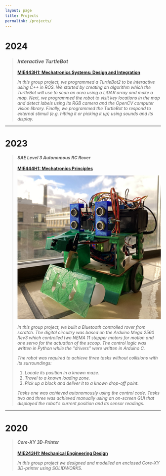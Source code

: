 ```yaml
---
layout: page
title: Projects
permalink: /projects/
---
```


# 2024

>### ***Interactive TurtleBot***
>
>[**MIE443H1: Mechatronics Systems: Design and Integration**](https://engineering.calendar.utoronto.ca/course/mie443h1)
>
>*In this group project, we programmed a TurtleBot2 to be interactive using C++ in ROS. We started by creating an algorithm which the TurtleBot will use to scan an area using a LiDAR array and make a map. Next, we programmed the robot to visit key locations in the map and detect labels using its RGB camera and the OpenCV computer vision library. Finally, we programmed the TurtleBot to respond to external stimuli (e.g. hitting it or picking it up) using sounds and its display.*

---

# 2023

>#### ***SAE Level 3 Autonomous RC Rover***
>
>[**MIE444H1: Mechatronics Principles**](https://engineering.calendar.utoronto.ca/course/mie444h1)
>
>![MIE444 Rover](https://raw.githubusercontent.com/Brendan-Lobo/Brendan-Lobo.github.io/main/assets/MIE444/TapeBot-SunShot.jpg)
>
>*In this group project, we built a Bluetooth controlled rover from scratch. The digital circuitry was based on the Arduino Mega 2560 Rev3 which controlled two NEMA 11 stepper motors for motion and one servo for the actuation of the scoop. The control logic was written in Python while the "drivers" were written in Arduino C.*
>
>*The robot was required to achieve three tasks without collisions with its surroundings:*
>
>1. *Locate its position in a known maze.*
>2. *Travel to a known loading zone.*
>3. *Pick up a block and deliver it to a known drop-off point.*
>
>*Tasks one was achieved autonomously using the control code. Tasks two and three was achieved manually using an on-screen GUI that displayed the robot's current position and its sensor readings.*

---

# 2020

>#### ***Core-XY 3D-Printer***
>
>[**MIE243H1: Mechanical Engineering Design**](https://engineering.calendar.utoronto.ca/course/mie243h1)
>
>*In this group project we designed and modelled an enclosed Core-XY 3D-printer using SOLIDWORKS.*

